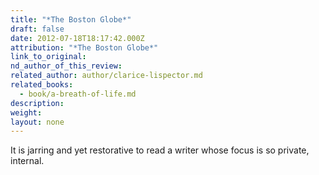 ```yaml
---
title: "*The Boston Globe*"
draft: false
date: 2012-07-18T18:17:42.000Z
attribution: "*The Boston Globe*"
link_to_original:
nd_author_of_this_review:
related_author: author/clarice-lispector.md
related_books:
  - book/a-breath-of-life.md
description:
weight:
layout: none
---
```

It is jarring and yet restorative to read a writer whose focus is so private, internal.

